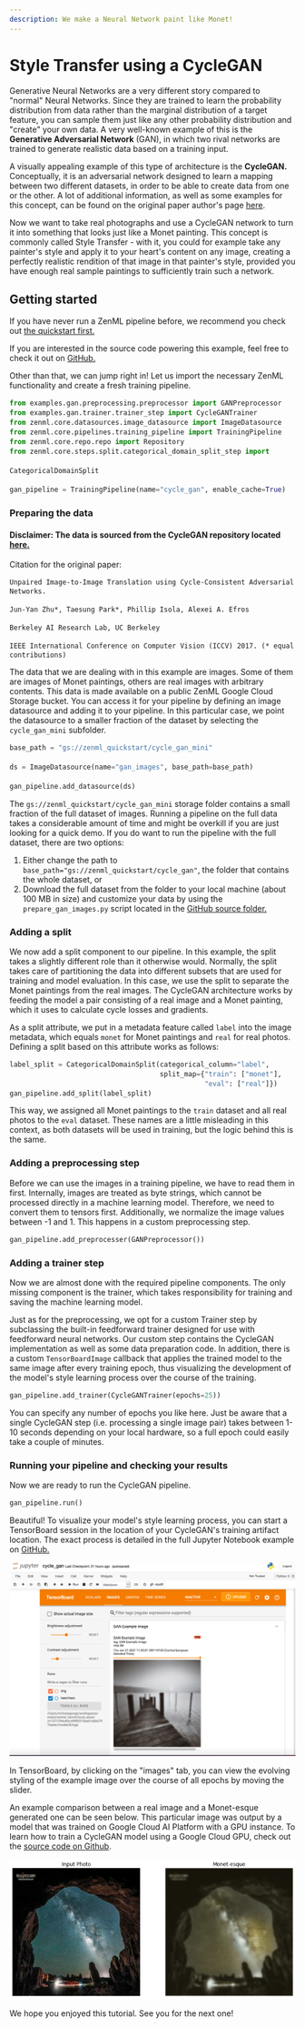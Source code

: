 ```yaml
---
description: We make a Neural Network paint like Monet!
---
```


# Style Transfer using a CycleGAN

Generative Neural Networks are a very different story compared to "normal" Neural Networks. Since they are trained to
learn the probability distribution from data rather than the marginal distribution of a target feature, you can sample
them just like any other probability distribution and "create" your own data. A very well-known example of this is
the **Generative Adversarial Network** (GAN), in which two rival networks are trained to generate realistic data based
on a training input.

A visually appealing example of this type of architecture is the **CycleGAN.** Conceptually, it is an adversarial
network designed to learn a mapping between two different datasets, in order to be able to create data from one or the
other. A lot of additional information, as well as some examples for this concept, can be found on the original paper
author's page [here](https://junyanz.github.io/CycleGAN/).

Now we want to take real photographs and use a CycleGAN network to turn it into something that looks just like a Monet
painting. This concept is commonly called Style Transfer - with it, you could for example take any painter's style and
apply it to your heart's content on any image, creating a perfectly realistic rendition of that image in that painter's
style, provided you have enough real sample paintings to sufficiently train such a network.

## Getting started

If you have never run a ZenML pipeline before, we recommend you check out
[the quickstart first.](../getting-started/quickstart.md)

If you are interested in the source code powering this example, feel free to check it out on
[GitHub.](https://github.com/maiot-io/zenml/tree/main/examples/gan)

Other than that, we can jump right in! Let us import the necessary ZenML functionality and create a fresh training
pipeline.

```python
from examples.gan.preprocessing.preprocessor import GANPreprocessor
from examples.gan.trainer.trainer_step import CycleGANTrainer
from zenml.core.datasources.image_datasource import ImageDatasource
from zenml.core.pipelines.training_pipeline import TrainingPipeline
from zenml.core.repo.repo import Repository
from zenml.core.steps.split.categorical_domain_split_step import

CategoricalDomainSplit

gan_pipeline = TrainingPipeline(name="cycle_gan", enable_cache=True)
```

### Preparing the data

#### Disclaimer: The data is sourced from the CycleGAN repository located [here.](https://junyanz.github.io/CycleGAN/)

Citation for the original paper:

```
Unpaired Image-to-Image Translation using Cycle-Consistent Adversarial Networks.

Jun-Yan Zhu*, Taesung Park*, Phillip Isola, Alexei A. Efros

Berkeley AI Research Lab, UC Berkeley

IEEE International Conference on Computer Vision (ICCV) 2017. (* equal contributions)
```

The data that we are dealing with in this example are images. Some of them are images of Monet paintings, others are
real images with arbitrary contents. This data is made available on a public ZenML Google Cloud Storage bucket. You can
access it for your pipeline by defining an image datasource and adding it to your pipeline. In this particular case, we
point the datasource to a smaller fraction of the dataset by selecting the `cycle_gan_mini` subfolder.

```python
base_path = "gs://zenml_quickstart/cycle_gan_mini"

ds = ImageDatasource(name="gan_images", base_path=base_path)

gan_pipeline.add_datasource(ds)
```

The `gs://zenml_quickstart/cycle_gan_mini` storage folder contains a small fraction of the full dataset of images. 
Running a pipeline on the full data takes a considerable amount of time and might be overkill if you are just looking 
for a quick demo. If you do want to run the pipeline with the full dataset, there are two options:

1. Either change the path to `base_path="gs://zenml_quickstart/cycle_gan"`, the folder that contains the whole dataset,
   or
2. Download the full dataset from the folder to your local machine (about 100 MB in size) and customize your data by
   using the `prepare_gan_images.py` script located in the
   [GitHub source folder.](https://github.com/maiot-io/zenml/tree/main/examples/gan)

### Adding a split

We now add a split component to our pipeline. In this example, the split takes a slightly different role than it
otherwise would. Normally, the split takes care of partitioning the data into different subsets that are used for
training and model evaluation. In this case, we use the split to separate the Monet paintings from the real images. The
CycleGAN architecture works by feeding the model a pair consisting of a real image and a Monet painting, which it uses
to calculate cycle losses and gradients.

As a split attribute, we put in a metadata feature called `label` into the image metadata, which equals `monet` for
Monet paintings and `real` for real photos. Defining a split based on this attribute works as follows:

```python
label_split = CategoricalDomainSplit(categorical_column="label",
                                     split_map={"train": ["monet"],
                                                "eval": ["real"]})
gan_pipeline.add_split(label_split)
```

This way, we assigned all Monet paintings to the `train` dataset and all real photos to the `eval` dataset. These names
are a little misleading in this context, as both datasets will be used in training, but the logic behind this is the
same.

### Adding a preprocessing step

Before we can use the images in a training pipeline, we have to read them in first. Internally, images are treated as
byte strings, which cannot be processed directly in a machine learning model. Therefore, we need to convert them to
tensors first. Additionally, we normalize the image values between -1 and 1. This happens in a custom
preprocessing step.

```python
gan_pipeline.add_preprocesser(GANPreprocessor())
```

### Adding a trainer step

Now we are almost done with the required pipeline components. The only missing component is the trainer, which takes
responsibility for training and saving the machine learning model.

Just as for the preprocessing, we opt for a custom Trainer step by subclassing the built-in feedforward trainer designed
for use with feedforward neural networks. Our custom step contains the CycleGAN implementation as well as some data
preparation code. In addition, there is a custom `TensorBoardImage` callback that applies the trained model to the same
image after every training epoch, thus visualizing the development of the model's style learning process over the course
of the training.

```python
gan_pipeline.add_trainer(CycleGANTrainer(epochs=25))
```

You can specify any number of epochs you like here. Just be aware that a single CycleGAN step (i.e. processing a single
image pair) takes between 1-10 seconds depending on your local hardware, so a full epoch could easily take 
a couple of minutes.

### Running your pipeline and checking your results

Now we are ready to run the CycleGAN pipeline.

```python
gan_pipeline.run()
```

Beautiful! To visualize your model's style learning process, you can start a TensorBoard session in the location of your
CycleGAN's training artifact location. The exact process is detailed in the full Jupyter Notebook 
example on [GitHub.](https://github.com/maiot-io/zenml/blob/main/examples/gan/cycle_gan.ipynb)

![Monet&apos;s lost work?!?](../assets/tensorboard_inline_gan.png)

In TensorBoard, by clicking on the "images" tab, you can view the evolving styling of the example image over the course
of all epochs by moving the slider.

An example comparison between a real image and a Monet-esque generated one can be seen below. This particular image was
output by a model that was trained on Google Cloud AI Platform with a GPU instance. To learn how to train a CycleGAN
model using a Google Cloud GPU, check out the
[source code on Github](https://github.com/maiot-io/zenml/tree/main/examples/gan).

![Monet&apos;s lost work?!?](../assets/monet.png)

We hope you enjoyed this tutorial. See you for the next one!